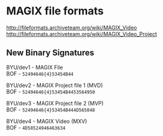 # MAGIX file formats
http://fileformats.archiveteam.org/wiki/MAGIX_Video \
http://fileformats.archiveteam.org/wiki/MAGIX_Video_Project



## New Binary Signatures

BYU/dev1 - MAGIX File \
BOF - ```52494646{4}53454B44```

BYU/dev2 - MAGIX Project file 1 (MVD) \
BOF - ```52494646{4}53454B4453564950```

BYU/dev3 - MAGIX Project file 2 (MVP) \
BOF - ```52494646{4}53454B444D565048```

BYU/dev4 - MAGIX Video (MXV) \
BOF - ```4D58524946463634```



